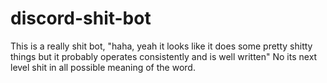 # discord-shit-bot

This is a really shit bot, 
"haha, yeah it looks like it does some pretty shitty things but it probably operates consistently and is well written"
No its next level shit in all possible meaning of the word.

